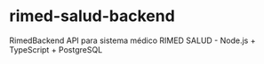 # rimed-salud-backend
RimedBackend API para sistema médico RIMED SALUD - Node.js + TypeScript + PostgreSQL
